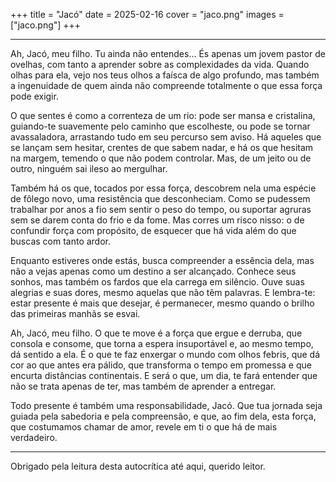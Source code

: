 +++
title = "Jacó"
date = 2025-02-16
cover = "jaco.png"
images = ["jaco.png"]
+++

---

Ah, Jacó, meu filho. Tu ainda não entendes... És apenas um jovem pastor de ovelhas, com tanto a aprender sobre as complexidades da vida. Quando olhas para ela, vejo nos teus olhos a faísca de algo profundo, mas também a ingenuidade de quem ainda não compreende totalmente o que essa força pode exigir.   

O que sentes é como a correnteza de um rio: pode ser mansa e cristalina, guiando-te suavemente pelo caminho que escolheste, ou pode se tornar avassaladora, arrastando tudo em seu percurso sem aviso. Há aqueles que se lançam sem hesitar, crentes de que sabem nadar, e há os que hesitam na margem, temendo o que não podem controlar. Mas, de um jeito ou de outro, ninguém sai ileso ao mergulhar.  

Também há os que, tocados por essa força, descobrem nela uma espécie de fôlego novo, uma resistência que desconheciam. Como se pudessem trabalhar por anos a fio sem sentir o peso do tempo, ou suportar agruras sem se darem conta do frio e da fome. Mas corres um risco nisso: o de confundir força com propósito, de esquecer que há vida além do que buscas com tanto ardor.  

Enquanto estiveres onde estás, busca compreender a essência dela, mas não a vejas apenas como um destino a ser alcançado. Conhece seus sonhos, mas também os fardos que ela carrega em silêncio. Ouve suas alegrias e suas dores, mesmo aquelas que não têm palavras. E lembra-te: estar presente é mais que desejar, é permanecer, mesmo quando o brilho das primeiras manhãs se esvai.   

Ah, Jacó, meu filho. O que te move é a força que ergue e derruba, que consola e consome, que torna a espera insuportável e, ao mesmo tempo, dá sentido a ela. É o que te faz enxergar o mundo com olhos febris, que dá cor ao que antes era pálido, que transforma o tempo em promessa e que encurta distâncias continentais. E será o que, um dia, te fará entender que não se trata apenas de ter, mas também de aprender a entregar.

Todo presente é também uma responsabilidade, Jacó. Que tua jornada seja guiada pela sabedoria e pela compreensão, e que, ao fim dela, esta força, que costumamos chamar de amor, revele em ti o que há de mais verdadeiro.

---

Obrigado pela leitura desta autocrítica até aqui, querido leitor.